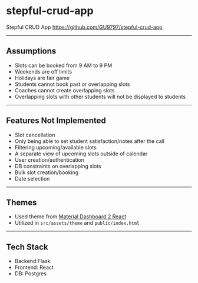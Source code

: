 # stepful-crud-app

Stepful CRUD App
https://github.com/GU9797/stepful-crud-app

---

## Assumptions

- Slots can be booked from 9 AM to 9 PM  
- Weekends are off limits  
- Holidays are fair game  
- Students cannot book past or overlapping slots  
- Coaches cannot create overlapping slots  
- Overlapping slots with other students will not be displayed to students

---

## Features Not Implemented

- Slot cancellation  
- Only being able to set student satisfaction/notes after the call  
- Filtering upcoming/available slots  
- A separate view of upcoming slots outside of calendar  
- User creation/authentication  
- DB constraints on overlapping slots  
- Bulk slot creation/booking
- Date selection

---

## Themes

- Used theme from [Material Dashboard 2 React](https://www.creative-tim.com/product/material-dashboard-react)  
- Utilized in `src/assets/theme` and `public/index.html`  

---

## Tech Stack
- Backend:Flask
- Frontend: React
- DB: Postgres